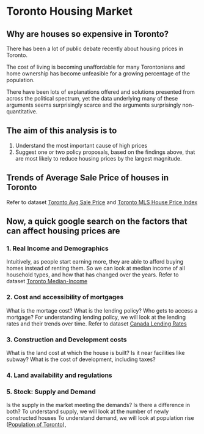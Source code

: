 # Toronto Housing Market
## Why are houses so expensive in Toronto? 

There has been a lot of public debate recently about housing prices in Toronto. 

The cost of living is becoming unaffordable for many Torontonians and home ownership has become unfeasible for a growing percentage of the population. 

There have been lots of explanations offered and solutions presented from across the political spectrum, yet the data underlying many of these arguments seems surprisingly scarce and the arguments surprisingly non-quantitative. 

## The aim of this analysis is to 
1. Understand the most important cause of high prices
2. Suggest one or two policy proposals, based on the findings above, that are most likely to reduce housing prices by the largest magnitude. 

## Trends of Average Sale Price of houses in Toronto
Refer to dataset [Toronto Avg Sale Price](datasets/toronto-avgsales-avgsalesprice.csv) and [Toronto MLS House Price Index](datasets/MLS-HousePriceIndex-AllTypes-SeasonallyAdjusted-BenchmarkPrice.xlsx)

## Now, a quick google search on the factors that can affect housing prices are 
### 1. Real Income and Demographics
Intuitively, as people start earning more, they are able to afford buying homes instead of renting them. So we can look at median income of all household types, and how that has changed over the years. Refer to dataset [Toronto Median-Income](datasets/toronto-median-income.csv)

### 2. Cost and accessibility of mortgages
What is the mortage cost? What is the lending policy? Who gets to access a mortgage? 
For understanding lending policy, we will look at the lending rates and their trends over time. Refer to dataset [Canada Lending Rates](datasets/canada-lendingrates-2000to2020.xlsx)

### 3. Construction and Development costs
What is the land cost at which the house is built? Is it near facilities like subway? What is the cost of development, including taxes? 


### 4. Land availability and regulations

### 5. Stock: Supply and Demand
Is the supply in the market meeting the demands? Is there a difference in both? 
To understand supply, we will look at the number of newly constructed houses
To understand demand, we will look at population rise ([Population of Toronto](datasets/toronto-population.csv)), 




